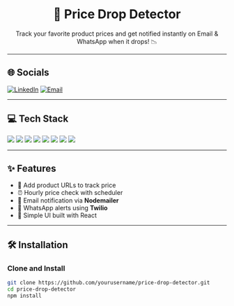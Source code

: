 <h1 align="center">💸 Price Drop Detector</h1>
<p align="center">Track your favorite product prices and get notified instantly on Email & WhatsApp when it drops! 📉</p>

---

## 🌐 Socials

[![LinkedIn](https://img.shields.io/badge/LinkedIn-blue?style=for-the-badge&logo=linkedin)](https://linkedin.com/in/your-profile)
[![Email](https://img.shields.io/badge/Email-D14836?style=for-the-badge&logo=gmail&logoColor=white)](mailto:your@email.com)

---

## 💻 Tech Stack

<p>
  <img src="https://img.shields.io/badge/React-20232A?style=for-the-badge&logo=react&logoColor=61DAFB" />
  <img src="https://img.shields.io/badge/Node.js-339933?style=for-the-badge&logo=nodedotjs&logoColor=white" />
  <img src="https://img.shields.io/badge/Express.js-000000?style=for-the-badge&logo=express&logoColor=white" />
  <img src="https://img.shields.io/badge/Nodemailer-yellowgreen?style=for-the-badge&logo=gmail&logoColor=white" />
  <img src="https://img.shields.io/badge/Twilio-F22F46?style=for-the-badge&logo=twilio&logoColor=white" />
  <img src="https://img.shields.io/badge/MongoDB-4EA94B?style=for-the-badge&logo=mongodb&logoColor=white" />
  <img src="https://img.shields.io/badge/JavaScript-F7DF1E?style=for-the-badge&logo=javascript&logoColor=black" />
  <img src="https://img.shields.io/badge/Scheduler-CB3837?style=for-the-badge" />
</p>

---

## ✨ Features

- 🛒 Add product URLs to track price
- ⏰ Hourly price check with scheduler
- 📧 Email notification via **Nodemailer**
- 📲 WhatsApp alerts using **Twilio**
- 🧠 Simple UI built with React

---

## 🛠️ Installation

### Clone and Install

```bash
git clone https://github.com/yourusername/price-drop-detector.git
cd price-drop-detector
npm install
